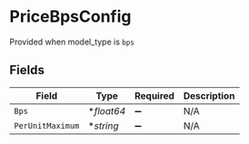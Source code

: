 # PriceBpsConfig

Provided when model_type is `bps`


## Fields

| Field              | Type               | Required           | Description        |
| ------------------ | ------------------ | ------------------ | ------------------ |
| `Bps`              | **float64*         | :heavy_minus_sign: | N/A                |
| `PerUnitMaximum`   | **string*          | :heavy_minus_sign: | N/A                |